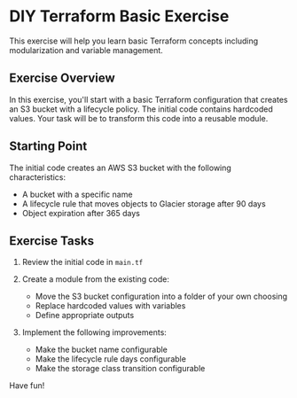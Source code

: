 # DIY Terraform Basic Exercise
This exercise will help you learn basic Terraform concepts including modularization and variable management.

## Exercise Overview
In this exercise, you'll start with a basic Terraform configuration that creates an S3 bucket with a lifecycle policy. The initial code contains hardcoded values. Your task will be to transform this code into a reusable module.

## Starting Point
The initial code creates an AWS S3 bucket with the following characteristics:
- A bucket with a specific name
- A lifecycle rule that moves objects to Glacier storage after 90 days
- Object expiration after 365 days

## Exercise Tasks
1. Review the initial code in `main.tf`
2. Create a module from the existing code:
   - Move the S3 bucket configuration into a folder of your own choosing
   - Replace hardcoded values with variables
   - Define appropriate outputs

3. Implement the following improvements:
   - Make the bucket name configurable
   - Make the lifecycle rule days configurable
   - Make the storage class transition configurable

Have fun!